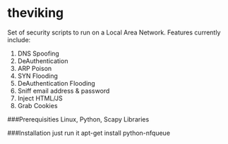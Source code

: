 theviking
=========

Set of security scripts to run on a Local Area Network. Features currently
include:

1. DNS Spoofing
2. DeAuthentication
3. ARP Poison
4. SYN Flooding
5. DeAuthentication Flooding
6. Sniff email address & password
7. Inject HTML/JS 
8. Grab Cookies

###Prerequisities
Linux, Python, Scapy Libraries

###Installation
just run it
apt-get install python-nfqueue
